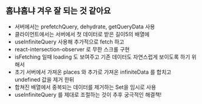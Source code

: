 ## 흠냐흠냐 겨우 잘 되는 것 같아요

-   서버에서는 prefetchQuery, dehydrate, getQueryData 사용
-   클라이언트에서는 서버에서 첫 데이터로 받은 길이5의 배열에
-   useInfiniteQuery 사용해 추가적으로 fetch 하고
-   react-intersection-observer 로 무한 스크롤 구현
-   isFetching 일때 loading 도 보여주고 기존 데이터도 자연스럽게 보이도록 하기 위해서
-   초기 서버에서 가져온 places 와 추가로 가져온 infiniteData 를 합치고 undefined 값을 제거 한뒤
-   합쳐진 배열에서 중복되는 데이터를 제거하는 Set을 임시로 사용
-   useInfiniteQuery 를 제대로 조절하는 것이 추후 궁극적인 해결책!
